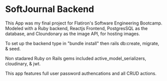 # SoftJournal Backend 

This App was my final project for Flatiron's Software Engineering Bootcamp. 
Modeled with a Ruby backend, Reactjs Frontend, PostgresSQL as the database, and Cloundonary as the image API, for hosting images. 

To set up the backend type in "bundle install" then rails db:create, migrate, & seed. 

Non stadared Ruby on Rails gems included active_model_serializers, cloudinary, & jwt.

This app features full user password authencations and all CRUD actions. 